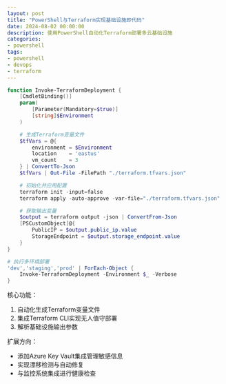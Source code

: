 ```yaml
---
layout: post
title: "PowerShell与Terraform实现基础设施即代码"
date: 2024-08-02 00:00:00
description: 使用PowerShell自动化Terraform部署多云基础设施
categories:
- powershell
tags:
- powershell
- devops
- terraform
---
```


```powershell
function Invoke-TerraformDeployment {
    [CmdletBinding()]
    param(
        [Parameter(Mandatory=$true)]
        [string]$Environment
    )

    # 生成Terraform变量文件
    $tfVars = @{
        environment = $Environment
        location    = 'eastus'
        vm_count    = 3
    } | ConvertTo-Json
    $tfVars | Out-File -FilePath "./terraform.tfvars.json"

    # 初始化并应用配置
    terraform init -input=false
    terraform apply -auto-approve -var-file="./terraform.tfvars.json"

    # 获取输出变量
    $output = terraform output -json | ConvertFrom-Json
    [PSCustomObject]@{
        PublicIP = $output.public_ip.value
        StorageEndpoint = $output.storage_endpoint.value
    }
}

# 执行多环境部署
'dev','staging','prod' | ForEach-Object {
    Invoke-TerraformDeployment -Environment $_ -Verbose
}
```

核心功能：
1. 自动化生成Terraform变量文件
2. 集成Terraform CLI实现无人值守部署
3. 解析基础设施输出参数

扩展方向：
- 添加Azure Key Vault集成管理敏感信息
- 实现漂移检测与自动修复
- 与监控系统集成进行健康检查